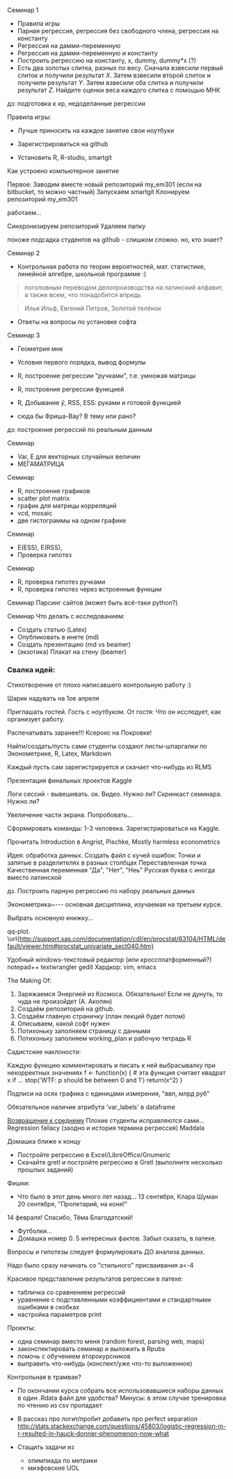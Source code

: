 Семинар 1
* Правила игры
* Парная регрессия, регрессия без свободного члена, регрессия на константу
* Регрессия на дамми-переменную
* Регрессия на дамми-переменную и константу
* Построить регрессию на константу, x, dummy, dummy*x (?)
* Есть два золотых слитка, разных по весу. Сначала взвесили первый слиток и получили результат $X$. Затем взвесили второй слиток и получили результат $Y$. Затем взвесили оба слитка и получили результат $Z$. Найдите оценки веса каждого слитка с помощью МНК

дз: подготовка к кр, недоделанные регрессии


Правила игры:
* Лучше приносить на каждое занятие свои ноутбуки


* Зарегистрироваться на github
* Установить R, R-studio, smartgit


Как устроено компьютерное занятие

Первое:
Заводим вместе новый репозиторий my_em301 (если на bitbucket, то можно частный)
Запускаем smartgit
Клонируем репозиторий my_em301

работаем...

Синхронизируем репозиторий
Удаляем папку

похоже подсадка студентов на github - слишком сложно. но, кто знает?






Семинар 2
* Контрольная работа по теории вероятностей, мат. статистике, линейной алгебре, школьной программе :)

> поголовным переводом делопроизводства на латинский алфавит, а также всем, что понадобится впредь

> Илья Ильф, Евгений Петров, Золотой телёнок

* Ответы на вопросы по установке софта

Семинар 3
* Геометрия мнк
* Условия первого порядка, вывод формулы
* R, построение регрессии "ручками", т.е. умножая матрицы
* R, построение регрессии функцией
* R, Добывание $\hat{y}$, RSS, ESS: руками и готовой функцией

* сюда бы Фриша-Вау? В тему или рано?

дз: построение регрессий по реальным данным 

Семинар
* Var, E для векторных случайных величин
* МЕГАМАТРИЦА

Семинар 
* R, построение графиков
 * scatter plot matrix
 * график для матрицы корреляций
 * vcd, mosaic
 * две гистограммы на одном графике

Семинар 
* E(ESS), E(RSS), 
* Проверка гипотез

Семинар 
* R, проверка гипотез ручками 
* R, проверка гипотез через встроенные функции


Семинар
Парсинг сайтов (может быть всё-таки python?)

Семинар
Что делать с исследованием:
 * Создать статью (Latex)
 * Опубликовать в инете (md)
 * Создать презентацию (md vs beamer)
 * (экзотика) Плакат на стену (beamer)



### Свалка идей:


Стихотворение от плохо написавшего контрольную работу :)

Шарик надувать на 1ое апреля

Приглашать гостей. Гость с ноутбуком. От гостя: Что он исследует, как организует работу.

Распечатывать заранее!!! Ксерокс на Покровке!

Найти/создать/пусть сами студенты создают листы-шпаргалки по Эконометрике, R, Latex, Markdown 

Каждый пусть сам зарегистрируется и скачает что-нибудь из RLMS

Презентация финальных проектов Kaggle


Логи сессий - вывешивать. ок.
Видео. Нужно ли?
Скринкаст семинара. Нужно ли?

Увеличение части экрана. Попробовать...

Сформировать команды: 1-3 человека. Зарегистрироваться на Kaggle.

Прочитать Introduction в Angrist, Pischke, Mostly harmless econometrics

Идея: обработка данных. Создать файл с кучей ошибок:
Точки и запятые в разделителях в разных столбцах
Переставленная точка
Качественная переменная "Да", "Нет", "Неь"
Русская буква с иногда вместо латинской



дз. Построить парную регрессию по набору реальных данных



Эконометрика~--- основная дисциплина, изучаемая на третьем курсе.


Выбрать основную книжку...

qq-plot.
\url{http://support.sas.com/documentation/cdl/en/procstat/63104/HTML/default/viewer.htm#procstat_univariate_sect040.htm}



Удобный windows-текстовый редактор (или кроссплатформенный?)
notepad++
textwrangler
gedit
Хардкор: vim, emacs

The Making Of:

1. Заряжаемся Энергией из Космоса. Обязательно! Если не дунуть, то чуда не произойдет (А. Акопян)
2. Создаём репозиторий на github.
3. Создаём главную страничку (план лекций будет потом)
4. Описываем, какой софт нужен
5. Потихоньку заполняем страницу с данными
6. Потихоньку заполняем working_plan и рабочую тетрадь R



Садистские наклоности:

Каждую функцию комментировать и писать к ней выбрасывалку при некорректных значениях
f <- function(x) {
    # эта функция считает квадрат x
    if ... stop('WTF: p should be between 0 and 1')
    return(x^2)
}


Подписи на осях графика с единицами измерения, "ввп, млрд руб"

Обязательное наличие атрибута 'var_labels' в dataframe 


[Возвращение к среднему](http://avva.livejournal.com/2426970.html)
Плохие студенты исправляются сами...
Regression fallacy (заодно и история термина регрессия) Maddala


Домашка ближе к концу
* Постройте регрессию в Excel/LibreOffice/Gnumeric
* Скачайте gretl и постройте регрессию в Gretl (выполните несколько прошлых заданий)

Фишки:
* Что было в этот день много лет назад...
13 сентября, Клара Шуман
20 сентября, "Пролетарий, на коня!"


14 февраля! Спасибо, Тёма Благодатский!

* Футболки...
* Домашка номер 0. 5 интересных фактов. Забыл сказать, в латехе.


Вопросы и гипотезы следует формулировать ДО анализа данных.

Надо было сразу начинать со "стильного" присваивания a<-4

Красивое представление результатов регрессии в латехе:
* табличка со сравнением регрессий
* уравнение с подставленными коэффициентами и стандартными ошибками в скобках
* настройка параметров print


Проекты:
* одна семинар вместо меня (random forest, parsing web, maps)
* законспектировать семинар и выложить в Rpubs
* помочь с обучением второкурсников
* выправить что-нибудь (конспект/уже что-то выложенное)


Контрольная в трамвае?

* По окончании курса собрать все использовавшиеся наборы данных в один .Rdata файл для удобства?
Минусы: в этом случае тренировка по чтению из csv пропадает


* В рассказ про логит/пробит добавить про perfect separation
http://stats.stackexchange.com/questions/45803/logistic-regression-in-r-resulted-in-hauck-donner-phenomenon-now-what

* Стащить задачи из
  * олимпиада по метрики
  * миэфовские UOL




